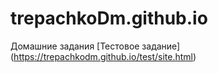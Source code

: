 # trepachkoDm.github.io
Домашние задания
[Тестовое задание] (https://trepachkodm.github.io/test/site.html)
